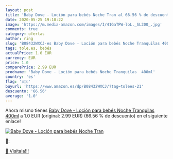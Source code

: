 ```yaml
---
layout: post
title: 'Baby Dove - Loción para bebés Noche Tran al 66.56 % de descuento'
date: 2020-05-25 19:10:22
image: 'https://m.media-amazon.com/images/I/41GaTPW-loL._SL200_.jpg'
comments: true
category: ofertas
author: ring
slug: 'B08432WXCJ-es Baby Dove - Loción para bebés Noche Tranquilas 400ml'
tags: tole.es, bebés
actualPrice: 1.0 EUR
currency: EUR
price: 1.0
comparePrice: 2.99 EUR
prodname: 'Baby Dove - Loción para bebés Noche Tranquilas  400ml'
country: 'es'
flag: '🇪🇸'
buyurl: 'https://www.amazon.es/dp/B08432WXCJ/?tag=tolees-21'
descuento: '66.56'
average: '1.0'
---
```


Ahora mismo tienes [Baby Dove - Loción para bebés Noche Tranquilas  400ml](https://www.amazon.es/dp/B08432WXCJ/?tag=tolees-21) a 1.0 EUR (original: 2.99 EUR) (66.56 %  de descuento) en el siguiente enlace!

[![Baby Dove - Loción para bebés Noche Tran](https://m.media-amazon.com/images/I/41GaTPW-loL._SL200_.jpg)](https://www.amazon.es/dp/B08432WXCJ/?tag=tolees-21)

🔎:


[🛒 Visítala!!!](https://www.amazon.es/dp/B08432WXCJ/?tag=tolees-21)
